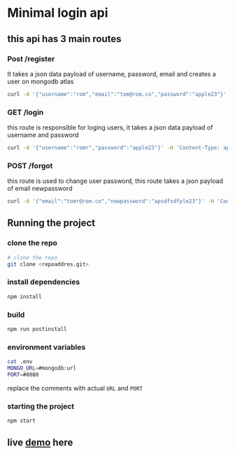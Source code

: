 # Minimal login api

## this api has 3 main routes

### __Post__ /register

It takes a json data payload of username, password, email and creates a user on mongodb atlas

```sh
curl -d '{"username":"rom","email":"tom@rom.co","password":"apple23"}' -H 'Content-Type: application/json' -X POST http://auth-internship-app.herokuapp.com/register
```

### __GET__ /login

this route is responsible for loging users, it takes a json data payload of username and password

```sh
curl -d '{"username":"romr","password":"apple23"}' -H 'Content-Type: application/json' -X GET http://auth-internship-app.herokuapp.com/login
```

### __POST__ /forgot

this route is used to change user password, this route takes a json payload of email newpassword
```sh
curl -d '{"email":"tomr@rom.co","newpassword":"apsdfsdfple23"}' -H 'Content-Type: application/json' -X POST http://auth-internship-app.herokuapp.com/forgot
```

## Running the project 

### clone the repo

```sh
# clone the repo 
git clone <repoaddres.git>
```

### install dependencies

```sh
npm install
```

### build

```sh
npm run postinstall
```

### environment variables

```sh
cat .env
MONGO_URL=#mongodb:url
PORT=#8080
```

replace the comments with actual `URL` and `PORT` 

### starting the project 

```sh
npm start 
```
## live [demo](https://auth-internship-app.herokuapp.com) here